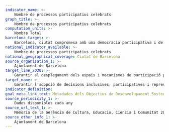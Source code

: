 ```yaml
---
indicator_name: >-
    Nombre de processos participatius celebrats
graph_title: >-
    Nombre de processos participatius celebrats
computation_units: >-
    Nombre Total
barcelona_target: >-
    Barcelona, ciutat compromesa amb una democràcia participativa i de qualitat
national_indicator_available: >-
    Nombre de processos participatius celebrats
national_geographical_coverage: Ciutat de Barcelona 
source_organisation_1: >-
    Ajuntament de Barcelona
target_line_2030: >-
    Garantir el desplegament dels espais i mecanismes de participació previstos a les Normes Reguladores de la Participació Ciutadana, amb més de 20 processos participatius
target_name: >-
    Garantir l’adopció de decisions inclusives, participatives i representatives que responguin a les necessitats a tots els nivells
indicator_definition:
goal_meta_link_text: Metadades dels Objectius de Desenvolupament Sostenible de les Nacions Unides (pdf 894kB)
source_periodicity_1: >-
    Dades disponibles cada any
source_url_text_1: >-
    Memòria de la Gerència de Cultura, Educació, Ciència i Comunitat 2019 
source_other_info_1: >-
    Ajuntament de Barcelona
---
```

